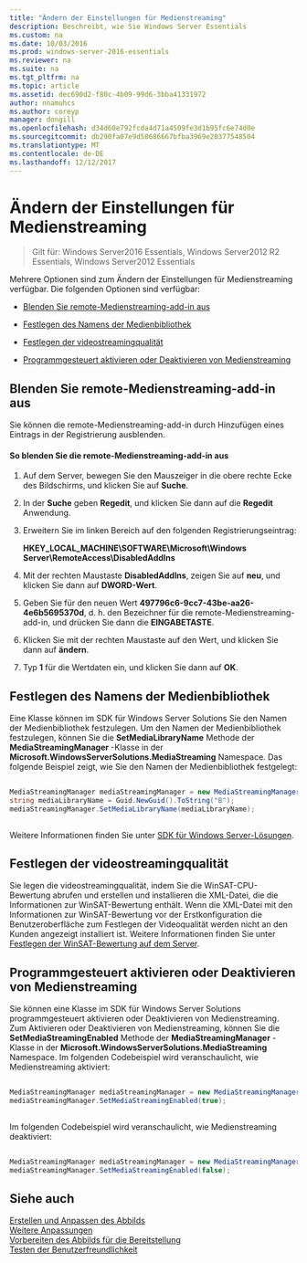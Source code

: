 ```yaml
---
title: "Ändern der Einstellungen für Medienstreaming"
description: Beschreibt, wie Sie Windows Server Essentials
ms.custom: na
ms.date: 10/03/2016
ms.prod: windows-server-2016-essentials
ms.reviewer: na
ms.suite: na
ms.tgt_pltfrm: na
ms.topic: article
ms.assetid: dec690d2-f80c-4b09-99d6-3bba41331972
author: nnamuhcs
ms.author: coreyp
manager: dongill
ms.openlocfilehash: d34d60e792fcda4d71a4509fe3d1b95fc6e74d0e
ms.sourcegitcommit: db290fa07e9d50686667bfba3969e20377548504
ms.translationtype: MT
ms.contentlocale: de-DE
ms.lasthandoff: 12/12/2017
---
```

# <a name="change-media-streaming-settings"></a>Ändern der Einstellungen für Medienstreaming

>Gilt für: Windows Server2016 Essentials, Windows Server2012 R2 Essentials, Windows Server2012 Essentials

Mehrere Optionen sind zum Ändern der Einstellungen für Medienstreaming verfügbar. Die folgenden Optionen sind verfügbar:  
  
-   [Blenden Sie remote-Medienstreaming-add-in aus](Change-Media-Streaming-Settings.md#BKMK_DisableRemote)  
  
-   [Festlegen des Namens der Medienbibliothek](Change-Media-Streaming-Settings.md#BKMK_LibraryName)  
  
-   [Festlegen der videostreamingqualität](Change-Media-Streaming-Settings.md#BKMK_StreamingQuality)  
  
-   [Programmgesteuert aktivieren oder Deaktivieren von Medienstreaming](Change-Media-Streaming-Settings.md#BKMK_Program)  
  
##  <a name="BKMK_DisableRemote"></a>Blenden Sie remote-Medienstreaming-add-in aus  
 Sie können die remote-Medienstreaming-add-in durch Hinzufügen eines Eintrags in der Registrierung ausblenden.  
  
#### <a name="to-hide-the-remote-media-streaming-add-in"></a>So blenden Sie die remote-Medienstreaming-add-in aus  
  
1.  Auf dem Server, bewegen Sie den Mauszeiger in die obere rechte Ecke des Bildschirms, und klicken Sie auf **Suche**.  
  
2.  In der **Suche** geben **Regedit**, und klicken Sie dann auf die **Regedit** Anwendung.  
  
3.  Erweitern Sie im linken Bereich auf den folgenden Registrierungseintrag:  
  
     **HKEY_LOCAL_MACHINE\SOFTWARE\Microsoft\Windows Server\RemoteAccess\DisabledAddIns**  
  
4.  Mit der rechten Maustaste **DisabledAddIns**, zeigen Sie auf **neu**, und klicken Sie dann auf **DWORD-Wert**.  
  
5.  Geben Sie für den neuen Wert **497796c6-9cc7-43be-aa26-4e6b5695370d**, d. h. den Bezeichner für die remote-Medienstreaming-add-in, und drücken Sie dann die **EINGABETASTE**.  
  
6.  Klicken Sie mit der rechten Maustaste auf den Wert, und klicken Sie dann auf **ändern**.  
  
7.  Typ **1** für die Wertdaten ein, und klicken Sie dann auf **OK**.  
  
##  <a name="BKMK_LibraryName"></a>Festlegen des Namens der Medienbibliothek  
 Eine Klasse können im SDK für Windows Server Solutions Sie den Namen der Medienbibliothek festzulegen. Um den Namen der Medienbibliothek festzulegen, können Sie die **SetMediaLibraryName** Methode der **MediaStreamingManager** -Klasse in der **Microsoft.WindowsServerSolutions.MediaStreaming** Namespace. Das folgende Beispiel zeigt, wie Sie den Namen der Medienbibliothek festgelegt:  
  
```c#  
  
MediaStreamingManager mediaStreamingManager = new MediaStreamingManager();  
string mediaLibraryName = Guid.NewGuid().ToString("B");   
mediaStreamingManager.SetMediaLibraryName(mediaLibraryName);  
  
```  
  
 Weitere Informationen finden Sie unter [SDK für Windows Server-Lösungen](https://go.microsoft.com/fwlink/?LinkID=248648).  
  
##  <a name="BKMK_StreamingQuality"></a>Festlegen der videostreamingqualität  
 Sie legen die videostreamingqualität, indem Sie die WinSAT-CPU-Bewertung abrufen und erstellen und installieren die XML-Datei, die die Informationen zur WinSAT-Bewertung enthält. Wenn die XML-Datei mit den Informationen zur WinSAT-Bewertung vor der Erstkonfiguration die Benutzeroberfläche zum Festlegen der Videoqualität werden nicht an den Kunden angezeigt installiert ist. Weitere Informationen finden Sie unter [Festlegen der WinSAT-Bewertung auf dem Server](Set-the-WinSAT-Score-on-the-Server.md).  
  
##  <a name="BKMK_Program"></a>Programmgesteuert aktivieren oder Deaktivieren von Medienstreaming  
 Sie können eine Klasse im SDK für Windows Server Solutions programmgesteuert aktivieren oder Deaktivieren von Medienstreaming. Zum Aktivieren oder Deaktivieren von Medienstreaming, können Sie die **SetMediaStreamingEnabled** Methode der **MediaStreamingManager** -Klasse in der **Microsoft.WindowsServerSolutions.MediaStreaming** Namespace. Im folgenden Codebeispiel wird veranschaulicht, wie Medienstreaming aktiviert:  
  
```c#  
  
MediaStreamingManager mediaStreamingManager = new MediaStreamingManager();  
mediaStreamingManager.SetMediaStreamingEnabled(true);  
  
```  
  
 Im folgenden Codebeispiel wird veranschaulicht, wie Medienstreaming deaktiviert:  
  
```c#  
  
MediaStreamingManager mediaStreamingManager = new MediaStreamingManager();  
mediaStreamingManager.SetMediaStreamingEnabled(false);  
```  
  
## <a name="see-also"></a>Siehe auch  
 [Erstellen und Anpassen des Abbilds](Creating-and-Customizing-the-Image.md)   
 [Weitere Anpassungen](Additional-Customizations.md)   
 [Vorbereiten des Abbilds für die Bereitstellung](Preparing-the-Image-for-Deployment.md)   
 [Testen der Benutzerfreundlichkeit](Testing-the-Customer-Experience.md)